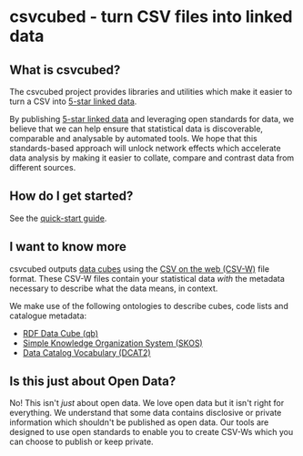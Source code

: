 # csvcubed - turn CSV files into linked data

## What is csvcubed?

The csvcubed project provides libraries and utilities which make it easier to turn a CSV into [5-star linked data](https://5stardata.info/en/).

By publishing [5-star linked data](https://5stardata.info/en/) and leveraging open standards for data, we believe that we can help ensure that statistical data is discoverable, comparable and analysable by automated tools. We hope that this standards-based approach will unlock network effects which accelerate data analysis by making it easier to collate, compare and contrast data from different sources.

## How do I get started?

See the [quick-start guide](./quick-start/installation.md).

## I want to know more

csvcubed outputs [data cubes](https://en.wikipedia.org/wiki/Data_cube) using the [CSV on the web (CSV-W)](https://www.w3.org/TR/tabular-metadata/) file format. These CSV-W files contain your statistical data *with* the metadata necessary to describe what the data means, in context.

We make use of the following ontologies to describe cubes, code lists and catalogue metadata:

- [RDF Data Cube (qb)](https://www.w3.org/TR/vocab-data-cube/)
- [Simple Knowledge Organization System (SKOS)](http://www.w3.org/TR/skos-primer)
- [Data Catalog Vocabulary (DCAT2)](https://www.w3.org/TR/vocab-dcat-2/)

## Is this just about Open Data?

No! This isn't *just* about open data. We love open data but it isn't right for everything. We understand that some data contains disclosive or private information which shouldn't be published as open data. Our tools are designed to use open standards to enable you to create CSV-Ws which you can choose to publish or keep private.
 